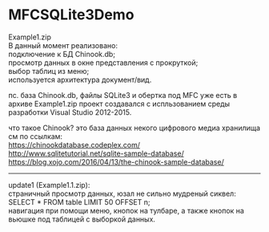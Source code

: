 <H1>MFCSQLite3Demo</H1>

Example1.zip<br>
В данный момент реализовано:<br>
подключение к БД Chinook.db;<br>
просмотр данных в окне представления с прокруткой;<br>
выбор таблиц из меню;<br>
используется архитектура документ/вид.<br>

пс. база Chinook.db, файлы SQLite3 и обертка под MFC уже есть в архиве Example1.zip
проект создавался с испльзованием среды разработки Visual Studio 2012-2015.<br>

что такое Chinook? это база данных некого цифрового медиа хранилища<br>
см по ссылкам:<br>
https://chinookdatabase.codeplex.com/<br>
http://www.sqlitetutorial.net/sqlite-sample-database/<br>
https://blog.xojo.com/2016/04/13/the-chinook-sample-database/<br>

----------------------------------------------------------------------------
update1 (Example1.1.zip):<br>
страничный просмотр данных, юзал не сильно мудреный сиквел:<br>
SELECT * FROM table LIMIT 50 OFFSET n;<br>
навигация при помощи меню, кнопок на тулбаре, а также кнопок на вьюшке под таблицей с выборкой данных.<br>
 
